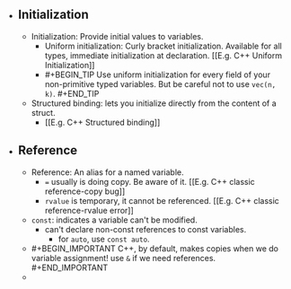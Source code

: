 - ## Initialization
	- Initialization: Provide initial values to variables.
		- Uniform initialization: Curly bracket initialization. Available for all types, immediate initialization at declaration. [[E.g. C++ Uniform Initialization]]
		- #+BEGIN_TIP
		  Use uniform initialization for every field of your non-primitive typed variables. But be careful not to use `vec(n, k)`.
		  #+END_TIP
	- Structured binding: lets you initialize directly from the content of a struct.
		- [[E.g. C++ Structured binding]]
- ## Reference
	- Reference: An alias for a named variable.
		- `=` usually is doing copy. Be aware of it. [[E.g. C++ classic reference-copy bug]]
		- `rvalue` is temporary, it cannot be referenced. [[E.g. C++ classic reference-rvalue error]]
	- `const`: indicates a variable can't be modified.
		- can't declare non-const references to const variables.
			- for `auto`, use `const auto`.
	- #+BEGIN_IMPORTANT
	  C++, by default, makes copies when we do variable assignment! use `&` if we need references.
	  #+END_IMPORTANT
	-